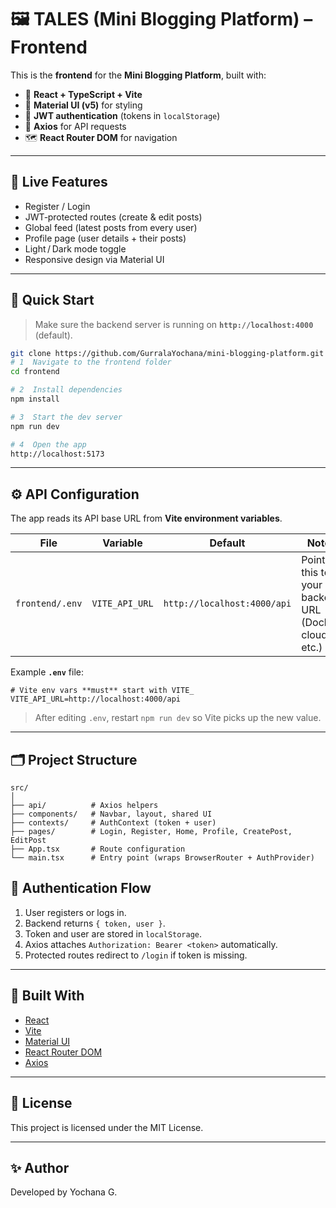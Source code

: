 # 🖼️ TALES (Mini Blogging Platform) – Frontend

This is the **frontend** for the **Mini Blogging Platform**, built with:

- 🧠 **React + TypeScript + Vite**
- 🎨 **Material UI (v5)** for styling
- 🔐 **JWT authentication** (tokens in `localStorage`)
- 🔄 **Axios** for API requests
- 🗺️ **React Router DOM** for navigation

---

## 🌟 Live Features

- Register / Login
- JWT‑protected routes (create & edit posts)
- Global feed (latest posts from every user)
- Profile page (user details + their posts)
- Light / Dark mode toggle
- Responsive design via Material UI

---

## 🚀 Quick Start

> Make sure the backend server is running on **`http://localhost:4000`** (default).

```bash
git clone https://github.com/GurralaYochana/mini-blogging-platform.git
# 1  Navigate to the frontend folder
cd frontend

# 2  Install dependencies
npm install

# 3  Start the dev server
npm run dev

# 4  Open the app
http://localhost:5173
```

---

## ⚙️ API Configuration

The app reads its API base URL from **Vite environment variables**.

| File            | Variable       | Default                     | Notes                                                |
| --------------- | -------------- | --------------------------- | ---------------------------------------------------- |
| `frontend/.env` | `VITE_API_URL` | `http://localhost:4000/api` | Point this to your backend URL (Docker, cloud, etc.) |

Example **`.env`** file:

```env
# Vite env vars **must** start with VITE_
VITE_API_URL=http://localhost:4000/api
```

> After editing `.env`, restart `npm run dev` so Vite picks up the new value.

---

## 🗂️ Project Structure

```
src/
│
├── api/          # Axios helpers
├── components/   # Navbar, layout, shared UI
├── contexts/     # AuthContext (token + user)
├── pages/        # Login, Register, Home, Profile, CreatePost, EditPost
├── App.tsx       # Route configuration
└── main.tsx      # Entry point (wraps BrowserRouter + AuthProvider)
```

## 🔐 Authentication Flow

1. User registers or logs in.
2. Backend returns `{ token, user }`.
3. Token and user are stored in `localStorage`.
4. Axios attaches `Authorization: Bearer <token>` automatically.
5. Protected routes redirect to `/login` if token is missing.

---

## 🧱 Built With

- [React](https://reactjs.org/)
- [Vite](https://vitejs.dev/)
- [Material UI](https://mui.com/)
- [React Router DOM](https://reactrouter.com/)
- [Axios](https://axios-http.com/)

---

## 📄 License

This project is licensed under the MIT License.

---

## ✨ Author

Developed by Yochana G.
